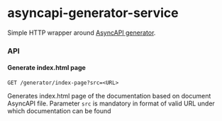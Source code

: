 # asyncapi-generator-service

Simple HTTP wrapper around [AsyncAPI generator](https://www.asyncapi.com/tools/generator). 

### API

#### Generate index.html page
```shell
GET /generator/index-page?src=<URL>
```
Generates index.html page of the documentation based on document AsyncAPI file.
Parameter `src` is mandatory in format of valid URL under which documentation can be found
